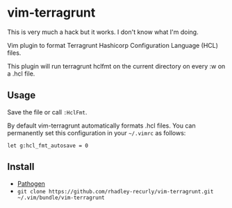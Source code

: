 # vim-terragrunt

This is very much a hack but it works. I don't know what I'm doing.

Vim plugin to format Terragrunt Hashicorp Configuration Language (HCL) files.

This plugin will run terragrunt hclfmt on the current directory on every :w on a .hcl file.

## Usage

Save the file or call `:HclFmt`.

By default vim-terragrunt automatically formats .hcl files.
You can permanently set this configuration in your `~/.vimrc` as follows:

    let g:hcl_fmt_autosave = 0

## Install

*  [Pathogen](https://github.com/tpope/vim-pathogen)
  * `git clone https://github.com/rhadley-recurly/vim-terragrunt.git ~/.vim/bundle/vim-terragrunt`
